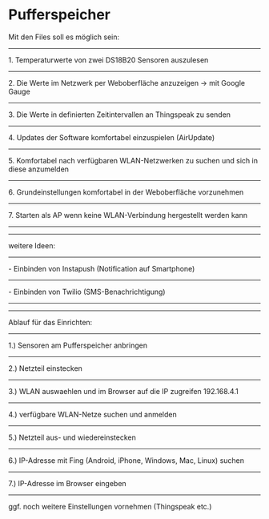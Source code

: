 # Pufferspeicher
Mit den Files soll es möglich sein:
<hr>
1. Temperaturwerte von zwei DS18B20 Sensoren auszulesen
<hr>
2. Die Werte im Netzwerk per Weboberfläche anzuzeigen -> mit Google Gauge
<hr>
3. Die Werte in definierten Zeitintervallen an Thingspeak zu senden
<hr>
4. Updates der Software komfortabel einzuspielen (AirUpdate)
<hr>
5. Komfortabel nach verfügbaren WLAN-Netzwerken zu suchen und sich in diese anzumelden
<hr>
6. Grundeinstellungen komfortabel in der Weboberfläche vorzunehmen
<hr>
7. Starten als AP wenn keine WLAN-Verbindung hergestellt werden kann
<hr>

<hr>
weitere Ideen:
<hr>
- Einbinden von Instapush (Notification auf Smartphone)
<hr>
- Einbinden von Twilio (SMS-Benachrichtigung) 

<hr>
<hr>
Ablauf für das Einrichten:
<hr>
1.) Sensoren am Pufferspeicher anbringen
<hr>
2.) Netzteil einstecken
<hr>
3.) WLAN auswaehlen und im Browser auf die IP zugreifen 192.168.4.1
<hr>
4.) verfügbare WLAN-Netze suchen und anmelden
<hr>
5.) Netzteil aus- und wiedereinstecken
<hr>
6.) IP-Adresse mit Fing (Android, iPhone, Windows, Mac, Linux) suchen
<hr>
7.) IP-Adresse im Browser eingeben
<hr> 
ggf. noch weitere Einstellungen vornehmen (Thingspeak etc.)

